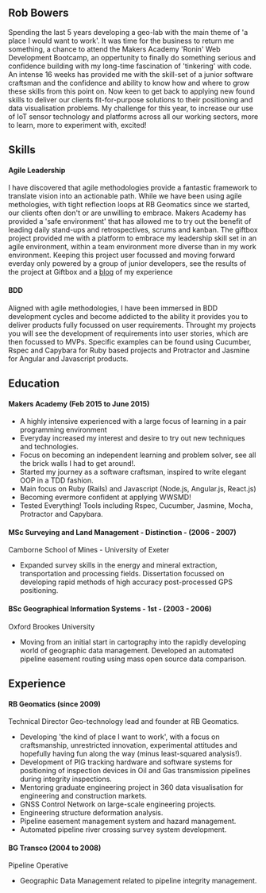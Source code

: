 ## Rob Bowers

Spending the last 5 years developing a geo-lab with the main theme of 'a place I would want to work'. It was time for the business to return me something, a chance to attend the Makers Academy 'Ronin' Web Development Bootcamp, an oppertunity to finally do something serious and confidence building with my long-time fascination of 'tinkering' with code. An intense 16 weeks has provided me with the skill-set of a junior software craftsman and the confidence and ability to know how and where to grow these skills from this point on. Now keen to get back to applying new found skills to deliver our clients fit-for-purpose solutions to their positioning and data visualisation problems. My challenge for this year, to increase our use of IoT sensor technology and platforms across all our working sectors, more to learn, more to experiment with, excited!

## Skills

#### Agile Leadership

I have discovered that agile methodologies provide a fantastic framework to translate vision into an actionable path. While we have been using agile methologies, with tight reflection loops at RB Geomatics since we started, our clients often don't or are unwilling to embrace. Makers Academy has provided a 'safe environment' that has allowed me to try out the benefit of leading daily stand-ups and retrospectives, scrums and kanban. The giftbox project provided me with a platform to embrace my leadership skill set in an agile environment, within a team environment more diverse than in my work environment. Keeping this project user focussed and moving forward everday only powered by a group of junior developers, see the results of the project at Giftbox and a [blog](http://rbgeomaticsrob.github.io/) of my experience

#### BDD

Aligned with agile methodologies, I have been immersed in BDD development cycles and become addicted to the ability it provides you to deliver products fully focussed on user requirements. Throught my projects you will see the development of requirements into user stories, which are then focussed to MVPs. Specific examples can be found using Cucumber, Rspec and Capybara for Ruby based projects and Protractor and Jasmine for Angular and Javascript products.

## Education

#### Makers Academy (Feb 2015 to June 2015)

- A highly intensive experienced with a large focus of learning in a pair programming environment
- Everyday increased my interest and desire to try out new techniques and technologies.
- Focus on becoming an independent learning and problem solver, see all the brick walls I had to get around!.
- Started my journey as a software craftsman, inspired to write elegant OOP in a TDD fashion.
- Main focus on Ruby (Rails) and Javascript (Node.js, Angular.js, React.js)
- Becoming evermore confident at applying WWSMD!
- Tested Everything! Tools including Rspec, Cucumber, Jasmine, Mocha, Protractor and Capybara.

#### MSc Surveying and Land Management - Distinction - (2006 - 2007)
Camborne School of Mines - University of Exeter
- Expanded survey skills in the energy and mineral extraction, transportation and processing fields. Dissertation focussed on developing rapid methods of high accuracy post-processed GPS positioning.

#### BSc Geographical Information Systems - 1st - (2003 - 2006)
Oxford Brookes University
- Moving from an initial start in cartography into the rapidly developing world of geographic data management. Developed an automated pipeline easement routing using mass open source data comparison.

## Experience

#### RB Geomatics (since 2009)    
Technical Director
Geo-technology lead and founder at RB Geomatics.
- Developing 'the kind of place I want to work', with a focus on craftsmanship, unrestricted innovation, experimental attitudes and hopefully having fun along the way (minus least-squared analysis!).
- Development of PIG tracking hardware and software systems for positioning of inspection devices in Oil and Gas transmission pipelines during integrity inspections.
- Mentoring graduate engineering project in 360 data visualisation for engineering and construction markets.
- GNSS Control Network on large-scale engineering projects.
- Engineering structure deformation analysis.
- Pipeline easement management system and hazard management.
- Automated pipeline river crossing survey system development.

#### BG Transco (2004 to 2008)   
Pipeline Operative
- Geographic Data Management related to pipeline integrity management.
